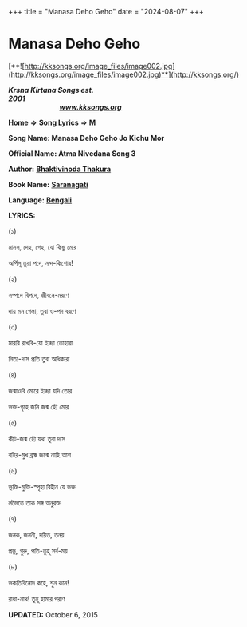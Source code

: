 +++
title = "Manasa Deho Geho"
date = "2024-08-07"
+++

# Manasa Deho Geho
[**![http://kksongs.org/image_files/image002.jpg](http://kksongs.org/image_files/image002.jpg)**](http://kksongs.org/)

**_Krsna Kirtana Songs est. 2001_**                                                                                                                                                 **_www.kksongs.org_**

[**Home**](http://kksongs.org/) **⇒** [**Song Lyrics**](http://kksongs.org/lyrics.html) **⇒** [**M**](http://kksongs.org/songs/song_m.html)

**Song Name: Manasa Deho Geho Jo Kichu Mor**

**Official Name: Atma Nivedana Song 3**

**Author:** [**Bhaktivinoda Thakura**](http://kksongs.org/authors/list/bhaktivinoda.html)

**Book Name:** [**Saranagati**](http://kksongs.org/authors/saranagati.html)

**Language:** [**Bengali**](http://kksongs.org/language/list/bengali.html)

**LYRICS:**

(১)

মানস, দেহ, গেহ, যো কিছু মোর

অর্পিলূ তুয়া পদে, নন্দ\-কিশোর!

(২)

সম্পদে বিপদে, জীবনে\-মরণে

দায় মম গেলা, তুবা ও\-পদ বরণে

(৩)

মারবি রাখবি\-যো ইচ্ছা তোহারা

নিত্য\-দাস প্রতি তুবা অধিকারা

(৪)

জন্মাওবি মোরে ইচ্ছা যদি তোর

ভক্ত\-গৃহে জনি জন্ম হৌ মোর

(৫)

কীট\-জন্ম হৌ যথা তুবা দাস

বহির\-মুখ ব্রহ্ম জন্মে নাহি আশ

(৬)

ভুক্তি\-মুক্তি\-স্পৃহা বিহীন যে ভক্ত

লভৈতে তাক সঙ্গ অনুরক্ত

(৭)

জনক, জননী, দয়িত, তনয়

প্রভু, গুরু, পতি\-তুহূ সর্ব\-ময়

(৮)

ভকতিবিনোদ কহে, শুন কান!

রাধা\-নাথ! তুহূ হামার পরাণ

**UPDATED:** October 6, 2015